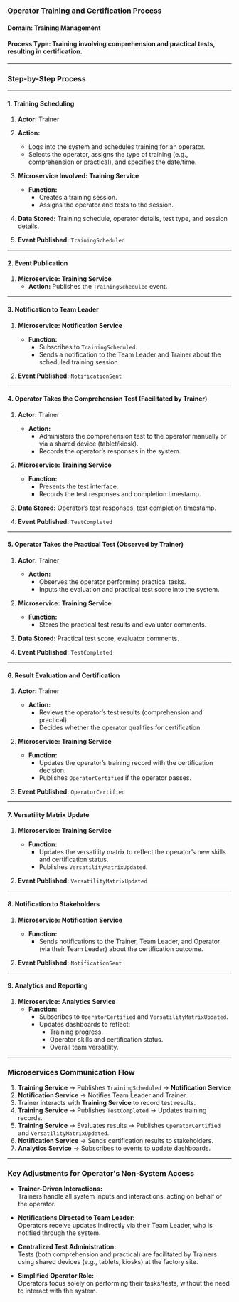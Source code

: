### **Operator Training and Certification Process**

#### **Domain:** Training Management

#### **Process Type:** Training involving comprehension and practical tests, resulting in certification.

---

### **Step-by-Step Process**

---

#### **1. Training Scheduling**

1. **Actor:** Trainer
2. **Action:**

   - Logs into the system and schedules training for an operator.
   - Selects the operator, assigns the type of training (e.g., comprehension or practical), and specifies the date/time.

3. **Microservice Involved:** **Training Service**

   - **Function:**
     - Creates a training session.
     - Assigns the operator and tests to the session.

4. **Data Stored:** Training schedule, operator details, test type, and session details.
5. **Event Published:** `TrainingScheduled`

---

#### **2. Event Publication**

1. **Microservice:** **Training Service**
   - **Action:** Publishes the `TrainingScheduled` event.

---

#### **3. Notification to Team Leader**

1. **Microservice:** **Notification Service**

   - **Function:**
     - Subscribes to `TrainingScheduled`.
     - Sends a notification to the Team Leader and Trainer about the scheduled training session.

2. **Event Published:** `NotificationSent`

---

#### **4. Operator Takes the Comprehension Test (Facilitated by Trainer)**

1. **Actor:** Trainer

   - **Action:**
     - Administers the comprehension test to the operator manually or via a shared device (tablet/kiosk).
     - Records the operator’s responses in the system.

2. **Microservice:** **Training Service**

   - **Function:**
     - Presents the test interface.
     - Records the test responses and completion timestamp.

3. **Data Stored:** Operator’s test responses, test completion timestamp.
4. **Event Published:** `TestCompleted`

---

#### **5. Operator Takes the Practical Test (Observed by Trainer)**

1. **Actor:** Trainer

   - **Action:**
     - Observes the operator performing practical tasks.
     - Inputs the evaluation and practical test score into the system.

2. **Microservice:** **Training Service**

   - **Function:**
     - Stores the practical test results and evaluator comments.

3. **Data Stored:** Practical test score, evaluator comments.
4. **Event Published:** `TestCompleted`

---

#### **6. Result Evaluation and Certification**

1. **Actor:** Trainer

   - **Action:**
     - Reviews the operator’s test results (comprehension and practical).
     - Decides whether the operator qualifies for certification.

2. **Microservice:** **Training Service**

   - **Function:**
     - Updates the operator’s training record with the certification decision.
     - Publishes `OperatorCertified` if the operator passes.

3. **Event Published:** `OperatorCertified`

---

#### **7. Versatility Matrix Update**

1. **Microservice:** **Training Service**

   - **Function:**
     - Updates the versatility matrix to reflect the operator’s new skills and certification status.
     - Publishes `VersatilityMatrixUpdated`.

2. **Event Published:** `VersatilityMatrixUpdated`

---

#### **8. Notification to Stakeholders**

1. **Microservice:** **Notification Service**

   - **Function:**
     - Sends notifications to the Trainer, Team Leader, and Operator (via their Team Leader) about the certification outcome.

2. **Event Published:** `NotificationSent`

---

#### **9. Analytics and Reporting**

1. **Microservice:** **Analytics Service**
   - **Function:**
     - Subscribes to `OperatorCertified` and `VersatilityMatrixUpdated`.
     - Updates dashboards to reflect:
       - Training progress.
       - Operator skills and certification status.
       - Overall team versatility.

---

### **Microservices Communication Flow**

1. **Training Service** → Publishes `TrainingScheduled` → **Notification Service**
2. **Notification Service** → Notifies Team Leader and Trainer.
3. Trainer interacts with **Training Service** to record test results.
4. **Training Service** → Publishes `TestCompleted` → Updates training records.
5. **Training Service** → Evaluates results → Publishes `OperatorCertified` and `VersatilityMatrixUpdated`.
6. **Notification Service** → Sends certification results to stakeholders.
7. **Analytics Service** → Subscribes to events to update dashboards.

---

### **Key Adjustments for Operator's Non-System Access**

- **Trainer-Driven Interactions:**  
  Trainers handle all system inputs and interactions, acting on behalf of the operator.

- **Notifications Directed to Team Leader:**  
  Operators receive updates indirectly via their Team Leader, who is notified through the system.

- **Centralized Test Administration:**  
  Tests (both comprehension and practical) are facilitated by Trainers using shared devices (e.g., tablets, kiosks) at the factory site.

- **Simplified Operator Role:**  
  Operators focus solely on performing their tasks/tests, without the need to interact with the system.
